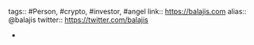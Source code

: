 tags:: #Person, #crypto, #investor, #angel 
link:: https://balajis.com
alias:: @balajis
twitter:: https://twitter.com/balajis

-